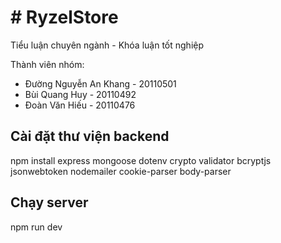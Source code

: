 # # RyzelStore

Tiểu luận chuyên ngành - Khóa luận tốt nghiệp

Thành viên nhóm:
  - Đường Nguyễn An Khang - 20110501
  - Bùi Quang Huy - 20110492
  - Đoàn Văn Hiếu - 20110476

## Cài đặt thư viện backend

npm install express mongoose dotenv crypto validator bcryptjs jsonwebtoken nodemailer cookie-parser body-parser

## Chạy server

npm run dev

